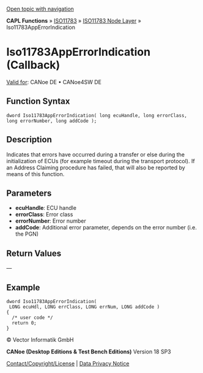 [Open topic with navigation](../../../../../../CANoeDEFamily.htm#Topics/CAPLFunctions/ISO11783/ISONodeLayer/Functions/CAPLfunctionIso11783AppErrorIndication.md)

**CAPL Functions** » [ISO11783](../../CAPLfunctionsISO11783Overview.md) » [ISO11783 Node Layer](../CAPLfunctionsISONLOverview.md) » Iso11783AppErrorIndication

# Iso11783AppErrorIndication (Callback)

[Valid for](../../../../Shared/FeatureAvailability.md): CANoe DE • CANoe4SW DE

## Function Syntax

```plaintext
dword Iso11783AppErrorIndication( long ecuHandle, long errorClass, long errorNumber, long addCode );
```

## Description

Indicates that errors have occurred during a transfer or else during the initialization of ECUs (for example timeout during the transport protocol). If an Address Claiming procedure has failed, that will also be reported by means of this function.

## Parameters

- **ecuHandle**: ECU handle
- **errorClass**: Error class
- **errorNumber**: Error number
- **addCode**: Additional error parameter, depends on the error number (i.e. the PGN)

## Return Values

—

## Example

```plaintext
dword Iso11783AppErrorIndication( 
 LONG ecuHdl, LONG errClass, LONG errNum, LONG addCode )
{
  /* user code */
  return 0;
}
```

© Vector Informatik GmbH

**CANoe (Desktop Editions & Test Bench Editions)** Version 18 SP3

[Contact/Copyright/License](../../../../Shared/ContactCopyrightLicense.md) | [Data Privacy Notice](https://www.vector.com/int/en/company/get-info/privacy-policy/)